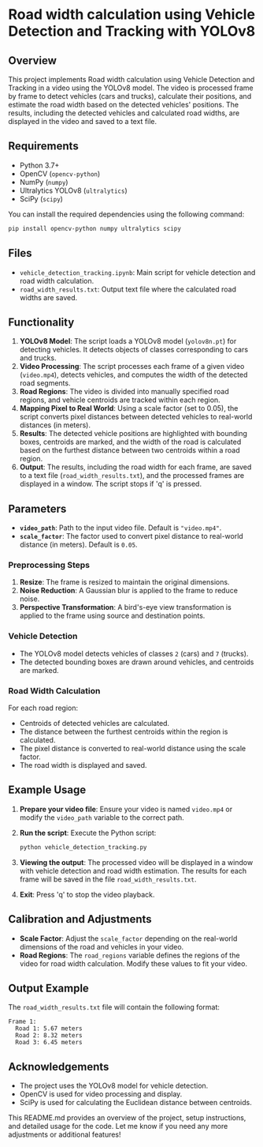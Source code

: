 
# Road width calculation using Vehicle Detection and Tracking with YOLOv8

## Overview

This project implements Road width calculation using Vehicle Detection and Tracking in a video using the YOLOv8 model. The video is processed frame by frame to detect vehicles (cars and trucks), calculate their positions, and estimate the road width based on the detected vehicles' positions. The results, including the detected vehicles and calculated road widths, are displayed in the video and saved to a text file.

## Requirements

- Python 3.7+
- OpenCV (`opencv-python`)
- NumPy (`numpy`)
- Ultralytics YOLOv8 (`ultralytics`)
- SciPy (`scipy`)

You can install the required dependencies using the following command:

```bash
pip install opencv-python numpy ultralytics scipy
```

## Files

- `vehicle_detection_tracking.ipynb`: Main script for vehicle detection and road width calculation.
- `road_width_results.txt`: Output text file where the calculated road widths are saved.

## Functionality

1. **YOLOv8 Model**: The script loads a YOLOv8 model (`yolov8n.pt`) for detecting vehicles. It detects objects of classes corresponding to cars and trucks.
2. **Video Processing**: The script processes each frame of a given video (`video.mp4`), detects vehicles, and computes the width of the detected road segments.
3. **Road Regions**: The video is divided into manually specified road regions, and vehicle centroids are tracked within each region.
4. **Mapping Pixel to Real World**: Using a scale factor (set to 0.05), the script converts pixel distances between detected vehicles to real-world distances (in meters).
5. **Results**: The detected vehicle positions are highlighted with bounding boxes, centroids are marked, and the width of the road is calculated based on the furthest distance between two centroids within a road region.
6. **Output**: The results, including the road width for each frame, are saved to a text file (`road_width_results.txt`), and the processed frames are displayed in a window. The script stops if 'q' is pressed.

## Parameters

- **`video_path`**: Path to the input video file. Default is `"video.mp4"`.
- **`scale_factor`**: The factor used to convert pixel distance to real-world distance (in meters). Default is `0.05`.

### Preprocessing Steps

1. **Resize**: The frame is resized to maintain the original dimensions.
2. **Noise Reduction**: A Gaussian blur is applied to the frame to reduce noise.
3. **Perspective Transformation**: A bird's-eye view transformation is applied to the frame using source and destination points.

### Vehicle Detection

- The YOLOv8 model detects vehicles of classes `2` (cars) and `7` (trucks).
- The detected bounding boxes are drawn around vehicles, and centroids are marked.

### Road Width Calculation

For each road region:

- Centroids of detected vehicles are calculated.
- The distance between the furthest centroids within the region is calculated.
- The pixel distance is converted to real-world distance using the scale factor.
- The road width is displayed and saved.

## Example Usage

1. **Prepare your video file**: Ensure your video is named `video.mp4` or modify the `video_path` variable to the correct path.
2. **Run the script**: Execute the Python script:

   ```bash
   python vehicle_detection_tracking.py
   ```

3. **Viewing the output**: The processed video will be displayed in a window with vehicle detection and road width estimation. The results for each frame will be saved in the file `road_width_results.txt`.

4. **Exit**: Press 'q' to stop the video playback.

## Calibration and Adjustments

- **Scale Factor**: Adjust the `scale_factor` depending on the real-world dimensions of the road and vehicles in your video.
- **Road Regions**: The `road_regions` variable defines the regions of the video for road width calculation. Modify these values to fit your video.

## Output Example

The `road_width_results.txt` file will contain the following format:

```
Frame 1:
  Road 1: 5.67 meters
  Road 2: 8.32 meters
  Road 3: 6.45 meters
```

## Acknowledgements

- The project uses the YOLOv8 model for vehicle detection.
- OpenCV is used for video processing and display.
- SciPy is used for calculating the Euclidean distance between centroids.

This README.md provides an overview of the project, setup instructions, and detailed usage for the code. Let me know if you need any more adjustments or additional features!
